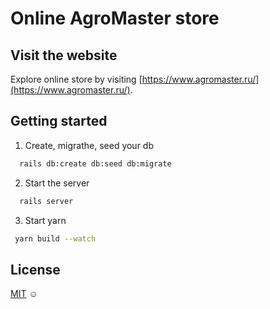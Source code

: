 # Online AgroMaster store


## Visit the website

Explore online store by visiting [https://www.agromaster.ru/](https://www.agromaster.ru/).


## Getting started
1. Create, migrathe, seed your db

```bash
  rails db:create db:seed db:migrate
```

2. Start the server

```bash
  rails server 
```

3. Start yarn
   
 ```bash
  yarn build --watch
```
## License

[MIT](https://choosealicense.com/licenses/mit/) ☺
